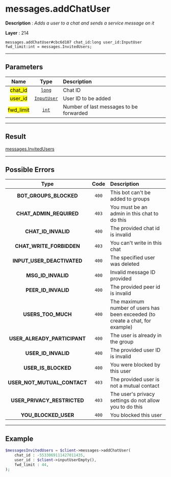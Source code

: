 # messages.addChatUser

**Description** : *Adds a user to a chat and sends a service message on it*

**Layer** : 214

```tl
messages.addChatUser#cbc6d107 chat_id:long user_id:InputUser fwd_limit:int = messages.InvitedUsers;
```

---

## Parameters

| Name | Type | Description |
| :---: | :---: | :--- |
| <mark>chat_id</mark> | [`long`](type/long) | Chat ID |
| <mark>user_id</mark> | [`InputUser`](type/InputUser) | User ID to be added |
| <mark>fwd_limit</mark> | [`int`](type/int) | Number of last messages to be forwarded |

---

## Result

[messages.InvitedUsers](type/messages.InvitedUsers)

---

## Possible Errors

| Type | Code | Description |
| :---: | :---: | :--- |
| **BOT_GROUPS_BLOCKED** | `400` | This bot can't be added to groups |
| **CHAT_ADMIN_REQUIRED** | `403` | You must be an admin in this chat to do this |
| **CHAT_ID_INVALID** | `400` | The provided chat id is invalid |
| **CHAT_WRITE_FORBIDDEN** | `403` | You can't write in this chat |
| **INPUT_USER_DEACTIVATED** | `400` | The specified user was deleted |
| **MSG_ID_INVALID** | `400` | Invalid message ID provided |
| **PEER_ID_INVALID** | `400` | The provided peer id is invalid |
| **USERS_TOO_MUCH** | `400` | The maximum number of users has been exceeded (to create a chat, for example) |
| **USER_ALREADY_PARTICIPANT** | `400` | The user is already in the group |
| **USER_ID_INVALID** | `400` | The provided user ID is invalid |
| **USER_IS_BLOCKED** | `400` | You were blocked by this user |
| **USER_NOT_MUTUAL_CONTACT** | `403` | The provided user is not a mutual contact |
| **USER_PRIVACY_RESTRICTED** | `403` | The user's privacy settings do not allow you to do this |
| **YOU_BLOCKED_USER** | `400` | You blocked this user |

---

## Example

```php
$messagesInvitedUsers = $client->messages->addChatUser(
	chat_id : -5533069111427011435,
	user_id : $client->inputUserEmpty(),
	fwd_limit : 44,
);
```